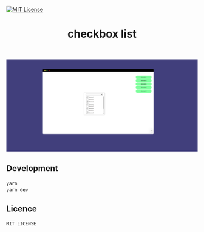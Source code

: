 [![MIT License][license-shield]][license-url]

 <!-- ![npm package](https://img.shields.io/badge/npm%20package-v0.0.1-brightgreen.svg) -->

  <h1 align="center">checkbox list</h1>

  <p align="center">
<p>
    <br /> 
</p>

![Test Image 1](./public/views/view.png)

## Development

```sh
yarn
yarn dev
```

## Licence

`MIT LICENSE`

[license-shield]: https://img.shields.io/github/license/othneildrew/Best-README-Template.svg?style=flat-square
[license-url]: https://github.com/muhammeddeniz/react-starterkit/master/LICENSE.txt
